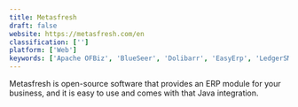 ```yaml
---
title: Metasfresh
draft: false 
website: https://metasfresh.com/en
classification: ['']
platform: ['Web']
keywords: ['Apache OFBiz', 'BlueSeer', 'Dolibarr', 'EasyErp', 'LedgerSMB', 'MixERP', 'inoERP', 'webERP', 'xTuple PostBooks']
---
```

Metasfresh is open-source software that provides an ERP module for your business, and it is easy to use and comes with that Java integration.
